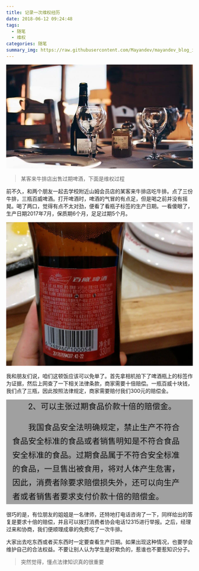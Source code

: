 ```yaml
---
title: 记录一次维权经历
date: 2018-06-12 09:24:48
tags:
  - 随笔
  - 维权
categories: 随笔
summary_img: https://raw.githubusercontent.com/Mayandev/mayandev_blog_image/master/blog/a-defend-note-0.jpeg
---
```


![](https://raw.githubusercontent.com/Mayandev/mayandev_blog_image/master/blog/a-defend-note-0.jpeg)



> 某客来牛排店出售过期啤酒，下面是维权过程

前不久，和两个朋友一起去学校附近山姆会员店的某客来牛排店吃牛排。点了三份牛排，三瓶百威啤酒。打开啤酒时，啤酒的气冒的有点足，但是喝之前并没有摇晃。喝了两口，觉得有点不太对劲，便看了看瓶子标签的生产日期。一看傻眼了，生产日期2017年7月，保质期6个月，足足过期5个月。

![](https://raw.githubusercontent.com/Mayandev/mayandev_blog_image/master/blog/a-defend-note-1.jpeg)

我和朋友们说，咱们这顿饭应该可以免单了。首先拿相机拍下了啤酒瓶上的标签作为证据，然后上网查了一下相关法律条款，商家需要十倍赔偿。一瓶百威十块钱，我们点了三瓶，因此按照法律规定，商家需要赔付我们300元的赔偿金。


![](https://raw.githubusercontent.com/Mayandev/mayandev_blog_image/master/blog/a-defend-note-2.jpeg)


很巧的是，有位朋友的姐姐是一名律师，还特地打电话咨询了一下，同样给出的答复是要求十倍的赔偿，并且可以拨打消费者协会电话12315进行举报。之后，经理过来和协商，我们便顺理成章的免费吃了一次牛排。


大家出去吃东西或者买东西时一定要查看生产日期。如果出现这种情况，也要学会维护自己的合法权益。不要让别人认为学生是好欺负的，惹谁也不要惹知识分子。

> 突然觉得，懂点法律知识真的很重要